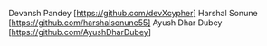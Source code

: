 Devansh Pandey [https://github.com/devXcypher]
Harshal Sonune [https://github.com/harshalsonune55]
Ayush Dhar Dubey [https://github.com/AyushDharDubey]

